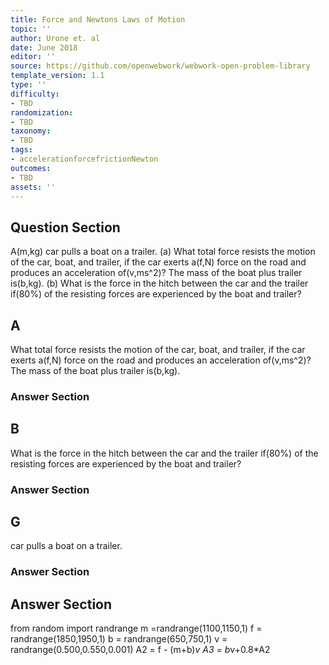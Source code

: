 ```yaml
---
title: Force and Newtons Laws of Motion
topic: ''
author: Urone et. al
date: June 2018
editor: ''
source: https://github.com/openwebwork/webwork-open-problem-library
template_version: 1.1
type: ''
difficulty:
- TBD
randomization:
- TBD
taxonomy:
- TBD
tags:
- accelerationforcefrictionNewton
outcomes:
- TBD
assets: ''
---
```


## Question Section 

A(m,kg) car pulls a boat on a trailer.
(a) What total force resists the motion of the car, boat, and trailer, if the car exerts a(f,N) force on the road and produces an acceleration of(v,ms^2)? The mass of the boat plus trailer is(b,kg).
(b) What is the force in the hitch between the car and the trailer if(80%) of the resisting forces are experienced by the boat and trailer?

## A
What total force resists the motion of the car, boat, and trailer, if the car exerts a(f,N) force on the road and produces an acceleration of(v,ms^2)? The mass of the boat plus trailer is(b,kg).
### Answer Section
## B
What is the force in the hitch between the car and the trailer if(80%) of the resisting forces are experienced by the boat and trailer?
### Answer Section
## G
car pulls a boat on a trailer.
### Answer Section


## Answer Section

from random import randrange
m =randrange(1100,1150,1)
f = randrange(1850,1950,1)
b = randrange(650,750,1)
v = randrange(0.500,0.550,0.001)
A2 = f - (m+b)*v
A3 = b*v+0.8*A2